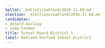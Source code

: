 ```yaml
---
ballot: _ballots/oakland/2016-11-08.md
election: _elections/oakland/2016-11-08.md
candidates:
- donald-macleay
- jody-london
title: School Board District 1
label: Oakland Unified School District
---
```

